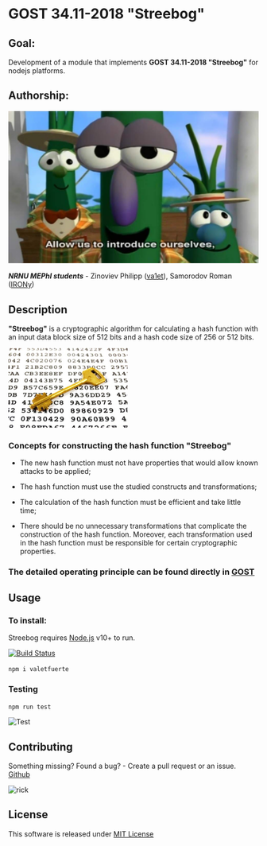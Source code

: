 # GOST 34.11-2018 "Streebog"

## Goal:

Development of a module that implements **GOST 34.11-2018 "Streebog"** for
nodejs platforms.

## Authorship:

![introduse](https://github.com/drevesina51/images/blob/main/Screenshot_1.png)

***NRNU MEPhI students*** - Zinoviev Philipp ([va1et](https://github.com/va1et)), Samorodov Roman ([IRONy](https://github.com/drevesina51))

## Description

**"Streebog"** is a cryptographic algorithm for calculating a hash function with an input data block size of 512 bits and a hash code size of 256 or 512 bits.

![encryption](https://github.com/drevesina51/images/blob/main/ea998544329ec16cb9434c929cd44f5f.jpg)

### Concepts for constructing the hash function "Streebog"

* The new hash function must not have properties that would allow known attacks to be applied;

* The hash function must use the studied constructs and transformations;

* The calculation of the hash function must be efficient and take little time;

* There should be no unnecessary transformations that complicate the construction of the hash function. Moreover, each transformation used in the hash function must be responsible for certain cryptographic properties.

### **The detailed operating principle can be found directly in [GOST](https://github.com/drevesina51/images/blob/main/1200095035.pdf)** 

## Usage

### To install: 

Streebog requires [Node.js](https://nodejs.org/) v10+ to run.

[![Build Status](https://travis-ci.org/joemccann/dillinger.svg?branch=master)]()

```npm i valetfuerte```

### Testing

```npm run test```

![Test](https://github.com/drevesina51/images/blob/main/QVMna4NzxU0.jpg)

## Contributing

Something missing? Found a bug? - Create a pull request or an issue.
[Github](https://github.com/va1et/Big_PP2)

![rick](https://github.com/drevesina51/images/blob/main/7b7F.gif)

## License

This software is released under [MIT License](http://www.opensource.org/licenses/mit-license.php)
